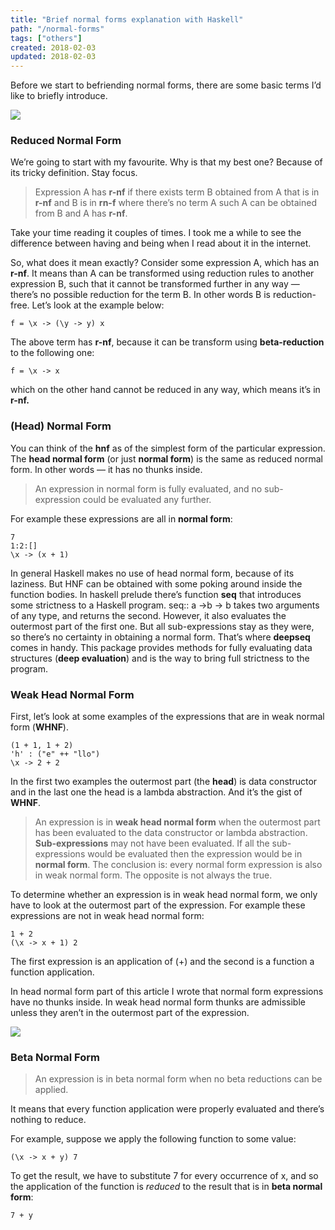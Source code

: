 ```yaml
---
title: "Brief normal forms explanation with Haskell"
path: "/normal-forms"
tags: ["others"]
created: 2018-02-03
updated: 2018-02-03
---
```


Before we start to befriending normal forms, there are some basic terms I’d like to briefly introduce.

![](https://cdn-images-1.medium.com/max/2576/1*yRxLiUE-9HCW1jpC3fIr2A.png)

### Reduced Normal Form

We’re going to start with my favourite. Why is that my best one? Because of its tricky definition. Stay focus.

> Expression A has **r-nf** if there exists term B obtained from A that is in **r-nf** and B is in **rn-f** where there’s no term A such A can be obtained from B and A has **r-nf**.

Take your time reading it couples of times. I took me a while to see the difference between having and being when I read about it in the internet.

So, what does it mean exactly? Consider some expression A, which has an **r-nf**. It means than A can be transformed using reduction rules to another expression B, such that it cannot be transformed further in any way — there’s no possible reduction for the term B. In other words B is reduction-free. Let’s look at the example below:

```
f = \x -> (\y -> y) x
```

The above term has **r-nf**, because it can be transform using **beta-reduction** to the following one:

    f = \x -> x

which on the other hand cannot be reduced in any way, which means it’s in **r-nf.**

### (Head) Normal Form

You can think of the **hnf** as of the simplest form of the particular expression. The **head normal form** (or just **normal form**) is the same as reduced normal form. In other words — it has no thunks inside.

> An expression in normal form is fully evaluated, and no sub-expression could be evaluated any further.

For example these expressions are all in **normal form**:

    7
    1:2:[]
    \x -> (x + 1)

In general Haskell makes no use of head normal form, because of its laziness. But HNF can be obtained with some poking around inside the function bodies. In haskell prelude there’s function **seq** that introduces some strictness to a Haskell program. seq:: a ->b -> b takes two arguments of any type, and returns the second. However, it also evaluates the outermost part of the first one. But all sub-expressions stay as they were, so there’s no certainty in obtaining a normal form. That’s where **deepseq** comes in handy. This package provides methods for fully evaluating data structures (**deep evaluation**) and is the way to bring full strictness to the program.

### Weak Head Normal Form

First, let’s look at some examples of the expressions that are in weak normal form (**WHNF**).

    (1 + 1, 1 + 2)
    'h' : ("e" ++ "llo")
    \x -> 2 + 2

In the first two examples the outermost part (the **head**) is data constructor and in the last one the head is a lambda abstraction. And it’s the gist of **WHNF**.

> An expression is in **weak head normal form** when the outermost part has been evaluated to the data constructor or lambda abstraction. **Sub-expressions** may not have been evaluated. If all the sub-expressions would be evaluated then the expression would be in **normal form**. The conclusion is: every normal form expression is also in weak normal form. The opposite is not always the true.

To determine whether an expression is in weak head normal form, we only have to look at the outermost part of the expression. For example these expressions are not in weak head normal form:

    1 + 2
    (\x -> x + 1) 2

The first expression is an application of (+) and the second is a function a function application.

In head normal form part of this article I wrote that normal form expressions have no thunks inside. In weak head normal form thunks are admissible unless they aren’t in the outermost part of the expression.

![](https://cdn-images-1.medium.com/max/2540/1*WheCW0rA05gw1nSEE7Q5Ng.png)

### Beta Normal Form

> An expression is in beta normal form when no beta reductions can be applied.

It means that every function application were properly evaluated and there’s nothing to reduce.

For example, suppose we apply the following function to some value:

    (\x -> x + y) 7

To get the result, we have to substitute 7 for every occurrence of x, and so the application of the function is _reduced_ to the result that is in **beta normal form**:

    7 + y
